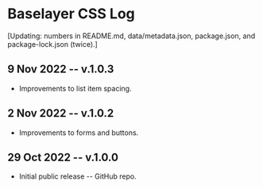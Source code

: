 
# Baselayer CSS Log

[Updating: numbers in README.md, data/metadata.json, package.json, and package-lock.json (twice).]

## 9 Nov 2022 -- v.1.0.3

* Improvements to list item spacing.

## 2 Nov 2022 -- v.1.0.2

* Improvements to forms and buttons.

## 29 Oct 2022 -- v.1.0.0

* Initial public release -- GitHub repo.